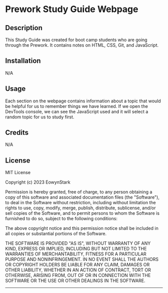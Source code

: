 # Prework Study Guide Webpage

## Description

This Study Guide was created for boot camp students who are going through the Prework. It contains notes on HTML, CSS, Git, and JavaScript.

## Installation

N/A

## Usage

Each section on the webpage contains information about a topic that would be helpful for us to remember things we have learned. If we open the DevTools console, we can see the JavaScript used and it will select a random topic for us to study first.

## Credits

N/A

## License

MIT License

Copyright (c) 2023 EowynStark

Permission is hereby granted, free of charge, to any person obtaining a copy
of this software and associated documentation files (the "Software"), to deal
in the Software without restriction, including without limitation the rights
to use, copy, modify, merge, publish, distribute, sublicense, and/or sell
copies of the Software, and to permit persons to whom the Software is
furnished to do so, subject to the following conditions:

The above copyright notice and this permission notice shall be included in all
copies or substantial portions of the Software.

THE SOFTWARE IS PROVIDED "AS IS", WITHOUT WARRANTY OF ANY KIND, EXPRESS OR
IMPLIED, INCLUDING BUT NOT LIMITED TO THE WARRANTIES OF MERCHANTABILITY,
FITNESS FOR A PARTICULAR PURPOSE AND NONINFRINGEMENT. IN NO EVENT SHALL THE
AUTHORS OR COPYRIGHT HOLDERS BE LIABLE FOR ANY CLAIM, DAMAGES OR OTHER
LIABILITY, WHETHER IN AN ACTION OF CONTRACT, TORT OR OTHERWISE, ARISING FROM,
OUT OF OR IN CONNECTION WITH THE SOFTWARE OR THE USE OR OTHER DEALINGS IN THE
SOFTWARE.

---